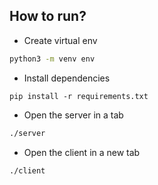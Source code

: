 ## How to run?

- Create virtual env
```bash
python3 -m venv env
```

- Install dependencies
```
pip install -r requirements.txt
```

- Open the server in a tab
```bash
./server
```

- Open the client in a new tab
```bash
./client
```